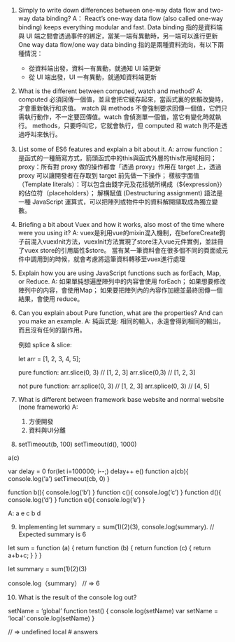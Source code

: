 1.	Simply to write down differences between one-way data flow and two-way data binding?
  A：
    React’s one-way data flow (also called one-way binding) keeps everything modular and fast.
    Data binding 指的是資料端與 UI 端之間會透過事件的綁定，當某一端有異動時，另一端可以進行更新
    One way data flow/one way data binding 指的是兩種資料流向，有以下兩種情況：
    -  從資料端出發，資料一有異動，就通知 UI 端更新
    -  從 UI 端出發，UI 一有異動，就通知資料端更新

2.	What is the different between computed, watch and method?
  A:
    computed 必須回傳一個值，並且會把它緩存起來，當函式裏的依賴改變時，才會重新執行和求值。
    watch 與 methods 不會強制要求回傳一個值，它們只需執行動作，不一定要回傳值。watch 會偵測單一個值，當它有變化時就執行。
    methods，只要呼叫它，它就會執行，但 computed 和 watch 則不是透過呼叫來執行。

3.	List some of ES6 features and explain a bit about it.
  A:
    arrow function：是函式的一種簡寫方式，箭頭函式中的this與函式外層的this作用域相同；
    proxy：所有對 proxy 做的操作都會「透過 proxy」作用在 target 上，透過 proxy 可以讓開發者在存取到 target 前先做一下操作；
    樣板字面值（Template literals）：可以包含由錢字元及花括號所構成（${expression}）的佔位符（placeholders）；
    解構賦值 (Destructuring assignment) 語法是一種 JavaScript 運算式，可以把陣列或物件中的資料解開擷取成為獨立變數。

4.	Briefing a bit about Vuex and how it works, also most of the time where were you using it?
  A:
    vuex是利用vue的mixin混入機制，在beforeCreate鉤子前混入vuexInit方法，vuexInit方法實現了store注入vue元件實例，並註冊了vuex store的引用屬性$store。
    當有某一筆資料會在很多個不同的頁面或元件中調用到的時候，就會考慮將這筆資料轉移至vuex進行處理

5.	Explain how you are using JavaScript functions such as forEach, Map, or Reduce.
  A:
    如果單純想遍歷陣列中的内容會使用 forEach；
    如果想要修改陣列中的内容，會使用Map；
    如果要把陣列內的內容作加總並最終回傳一個結果，會使用 reduce。

6.	Can you explain about Pure function, what are the properties? And can you make an example.
  A:
    純函式是: 相同的輸入，永遠會得到相同的輸出，而且沒有任何的副作用。

    例如 splice & slice:

    let arr = [1, 2, 3, 4, 5];

    pure function:
    arr.slice(0, 3)  // [1, 2, 3]
    arr.slice(0,3)  // [1, 2, 3]

    not pure function:
    arr.splice(0, 3) // [1, 2, 3]
    arr.splice(0, 3) // [4, 5]

7.	What is different between framework base website and normal website (none framework)
  A:
    1. 方便開發
    2. 資料與UI分離

8.	setTimeout(b, 100) setTimeout(d(), 1000)

a(c)

var delay = 0
for(let i=100000; i--;) delay++ e()
function a(cb){ console.log(‘a’) setTimeout(cb, 0)
}

function b(){ console.log(‘b’) }
function c(){ console.log(‘c’) }
function d(){ console.log(‘d’) }
function e(){ console.log(‘e’) }

A: a e c b d

9.	Implementing let summary = sum(1)(2)(3), console.log(summary).
// Expected summary is 6

let sum = function (a) {
  return function (b) {
    return function (c) {
      return a+b+c;
    }
  }
}

let summary = sum(1)(2)(3)

console.log（summary） // => 6

10.	What is the result of the console log out?

setName = ‘global’ function test() {
console.log(setName) var setName = ‘local’ console.log(setName)
}

// => undefined local
#   a n s w e r s  
 